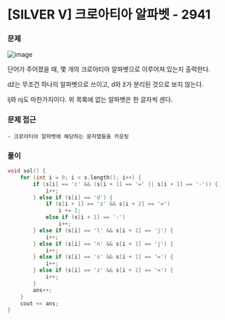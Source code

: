 # [SILVER V] 크로아티아 알파벳 - 2941

### 문제

![image](https://github.com/lkt9899/PS/assets/80976609/24e4db2c-089f-4e08-af9e-81ac6b3361df)

단어가 주어졌을 때, 몇 개의 크로아티아 알파벳으로 이루어져 있는지 출력한다.

dž는 무조건 하나의 알파벳으로 쓰이고, d와 ž가 분리된 것으로 보지 않는다.

lj와 nj도 마찬가지이다. 위 목록에 없는 알파벳은 한 글자씩 센다.

### 문제 접근

```
- 크로아티아 알파벳에 해당하는 문자열들을 카운팅
```

### 풀이

```cpp
void sol() {
    for (int i = 0; i < s.length(); i++) {
        if (s[i] == 'c' && (s[i + 1] == '=' || s[i + 1] == '-')) {
            i++;
        } else if (s[i] == 'd') {
            if (s[i + 1] == 'z' && s[i + 2] == '=')
                i += 2;
            else if (s[i + 1] == '-')
                i++;
        } else if (s[i] == 'l' && s[i + 1] == 'j') {
            i++;
        } else if (s[i] == 'n' && s[i + 1] == 'j') {
            i++;
        } else if (s[i] == 's' && s[i + 1] == '=') {
            i++;
        } else if (s[i] == 'z' && s[i + 1] == '=') {
            i++;
        }
        ans++;
    }
    cout << ans;
}
```